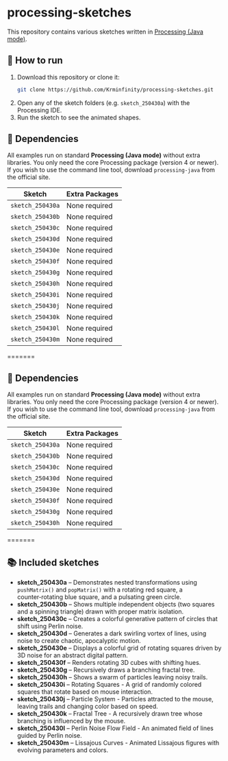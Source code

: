 # processing-sketches

This repository contains various sketches written in [Processing (Java mode)](https://processing.org/).

## 🔧 How to run

1. Download this repository or clone it:
   ```bash
   git clone https://github.com/Krminfinity/processing-sketches.git
   ```
2. Open any of the sketch folders (e.g. `sketch_250430a`) with the Processing IDE.
3. Run the sketch to see the animated shapes.

## 🧩 Dependencies

All examples run on standard **Processing (Java mode)** without extra libraries.
You only need the core Processing package (version 4 or newer). If you wish to
use the command line tool, download `processing-java` from the official site.

| Sketch | Extra Packages |
|--------|----------------|
|`sketch_250430a`|None required|
|`sketch_250430b`|None required|
|`sketch_250430c`|None required|
|`sketch_250430d`|None required|
|`sketch_250430e`|None required|
|`sketch_250430f`|None required|
|`sketch_250430g`|None required|
|`sketch_250430h`|None required|
|`sketch_250430i`|None required|
|`sketch_250430j`|None required|
|`sketch_250430k`|None required|
|`sketch_250430l`|None required|
|`sketch_250430m`|None required|
=======

## 🧩 Dependencies

All examples run on standard **Processing (Java mode)** without extra libraries.
You only need the core Processing package (version 4 or newer). If you wish to
use the command line tool, download `processing-java` from the official site.

| Sketch | Extra Packages |
|--------|----------------|
|`sketch_250430a`|None required|
|`sketch_250430b`|None required|
|`sketch_250430c`|None required|
|`sketch_250430d`|None required|
|`sketch_250430e`|None required|
|`sketch_250430f`|None required|
|`sketch_250430g`|None required|
|`sketch_250430h`|None required|
=======



## 📚 Included sketches

- **sketch_250430a** – Demonstrates nested transformations using `pushMatrix()` and `popMatrix()` with a rotating red square, a counter‑rotating blue square, and a pulsating green circle.
- **sketch_250430b** – Shows multiple independent objects (two squares and a spinning triangle) drawn with proper matrix isolation.
- **sketch_250430c** – Creates a colorful generative pattern of circles that shift using Perlin noise.
- **sketch_250430d** – Generates a dark swirling vortex of lines, using noise to create chaotic, apocalyptic motion.
- **sketch_250430e** – Displays a colorful grid of rotating squares driven by 3D noise for an abstract digital pattern.
- **sketch_250430f** – Renders rotating 3D cubes with shifting hues.
- **sketch_250430g** – Recursively draws a branching fractal tree.
- **sketch_250430h** – Shows a swarm of particles leaving noisy trails.
- **sketch_250430i** – Rotating Squares - A grid of randomly colored squares that rotate based on mouse interaction.
- **sketch_250430j** – Particle System - Particles attracted to the mouse, leaving trails and changing color based on speed.
- **sketch_250430k** – Fractal Tree - A recursively drawn tree whose branching is influenced by the mouse.
- **sketch_250430l** – Perlin Noise Flow Field - An animated field of lines guided by Perlin noise.
- **sketch_250430m** – Lissajous Curves - Animated Lissajous figures with evolving parameters and colors.



